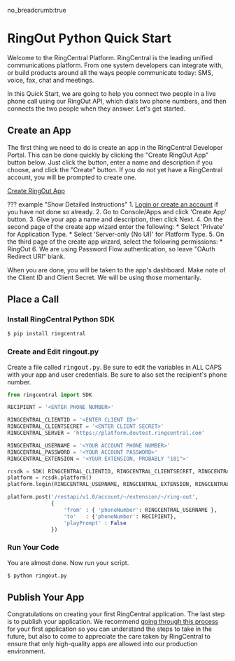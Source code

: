 no_breadcrumb:true

# RingOut Python Quick Start

Welcome to the RingCentral Platform. RingCentral is the leading unified communications platform. From one system developers can integrate with, or build products around all the ways people communicate today: SMS, voice, fax, chat and meetings.

In this Quick Start, we are going to help you connect two people in a live phone call using our RingOut API, which dials two phone numbers, and then connects the two people when they answer. Let's get started.

## Create an App

The first thing we need to do is create an app in the RingCentral Developer Portal. This can be done quickly by clicking the "Create RingOut App" button below. Just click the button, enter a name and description if you choose, and click the "Create" button. If you do not yet have a RingCentral account, you will be prompted to create one.

<a target="_new" href="https://developer.ringcentral.com/new-app?name=RingOut+Quick+Start+App&desc=A+simple+app+to+demo+placing+a+call+on+RingCentral&public=false&type=ServerOther&carriers=7710,7310,3420&permissions=RingOut&redirectUri=" class="btn btn-primary">Create RingOut App</a>

??? example "Show Detailed Instructions"
    1. [Login or create an account](https://developer.ringcentral.com/login.html#/) if you have not done so already.
    2. Go to Console/Apps and click 'Create App' button.
    3. Give your app a name and description, then click Next.
    4. On the second page of the create app wizard enter the following:
         * Select 'Private' for Application Type.
         * Select 'Server-only (No UI)' for Platform Type.
    5. On the third page of the create app wizard, select the following permissions:
         * RingOut
    6. We are using Password Flow authentication, so leave "OAuth Redirect URI" blank.

When you are done, you will be taken to the app's dashboard. Make note of the Client ID and Client Secret. We will be using those momentarily.

## Place a Call

### Install RingCentral Python SDK

```bash
$ pip install ringcentral
```

### Create and Edit ringout.py

Create a file called <tt>ringout.py</tt>. Be sure to edit the variables in ALL CAPS with your app and user credentials. Be sure to also set the recipient's phone number.

```python
from ringcentral import SDK

RECIPIENT = '<ENTER PHONE NUMBER>'

RINGCENTRAL_CLIENTID = '<ENTER CLIENT ID>'
RINGCENTRAL_CLIENTSECRET = '<ENTER CLIENT SECRET>'
RINGCENTRAL_SERVER = 'https://platform.devtest.ringcentral.com'

RINGCENTRAL_USERNAME = '<YOUR ACCOUNT PHONE NUMBER>'
RINGCENTRAL_PASSWORD = '<YOUR ACCOUNT PASSWORD>'
RINGCENTRAL_EXTENSION = '<YOUR EXTENSION, PROBABLY "101">'

rcsdk = SDK( RINGCENTRAL_CLIENTID, RINGCENTRAL_CLIENTSECRET, RINGCENTRAL_SERVER)
platform = rcsdk.platform()
platform.login(RINGCENTRAL_USERNAME, RINGCENTRAL_EXTENSION, RINGCENTRAL_PASSWORD)

platform.post('/restapi/v1.0/account/~/extension/~/ring-out',
              {
                  'from' : { 'phoneNumber': RINGCENTRAL_USERNAME },
                  'to'   : {'phoneNumber': RECIPIENT},
                  'playPrompt' : False
              })
```

### Run Your Code

You are almost done. Now run your script.

```bash
$ python ringout.py
```

## Publish Your App

Congratulations on creating your first RingCentral application. The last step is to publish your application. We recommend [going through this process](../basics/publish) for your first application so you can understand the steps to take in the future, but also to come to appreciate the care taken by RingCentral to ensure that only high-quality apps are allowed into our production environment.

